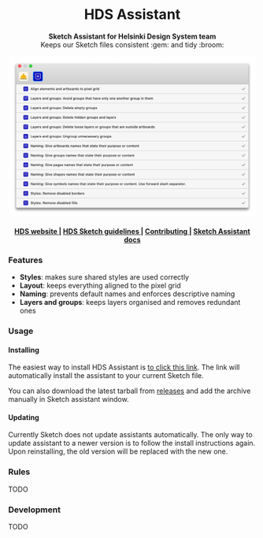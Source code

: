 <h1 align="center">HDS Assistant</h1>

<div align="center">
  <strong>Sketch Assistant for Helsinki Design System team</strong>
</div>
<div align="center">
  Keeps our Sketch files consistent :gem: and tidy :broom:
</div>

<p align="center">
  <img src="./img/readme-image.png" alt="Helsinki Design System Assistant for Sketch" width="738">
</p>

<div align="center">
  <h4>
    <a href="hds.hel.fi">
      HDS website
    </a>
    <span> | </span>
    <a href="hds.hel.fi">
      HDS Sketch guidelines
    </a>
    <span> | </span>
    <a href="https://github.com/YerkoPalma/awesome-choo">
      Contributing
    </a>
    <span> | </span>
    <a href="https://developer.sketch.com/assistants/">
      Sketch Assistant docs
    </a>
  </h4>
</div>

### Features

- **Styles**: makes sure shared styles are used correctly 
- **Layout**: keeps everything aligned to the pixel grid
- **Naming**: prevents default names and enforces descriptive naming
- **Layers and groups**: keeps layers organised and removes redundant ones

### Usage

#### Installing
The easiest way to install HDS Assistant is [to click this link](sketch://add-assistant?url=https://github.com/ronijaakkola/hds-assistant/releases/latest/download/hds-assistant.tgz). The link will automatically install the assistant to your current Sketch file.

You can also download the latest tarball from [releases](https://github.com/ronijaakkola/hds-assistant/releases/latest) and add the archive manually in Sketch assistant window.

#### Updating
Currently Sketch does not update assistants automatically. The only way to update assistant to a newer version is to follow the install instructions again. Upon reinstalling, the old version will be replaced with the new one.

### Rules

TODO

### Development

TODO